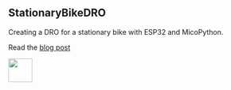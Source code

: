 ## StationaryBikeDRO

Creating a DRO for a stationary bike with ESP32 and MicoPython.

Read the [blog post](jkalish.com/blog/stationary-bike-dro)

<!-- ![Finished Project](/images/Finished_Project.JPEG) -->

<img src="https://github.com/jkalish14/StationaryBikeDRO/tree/master/images/Finished_Project.JPEG" width="48">